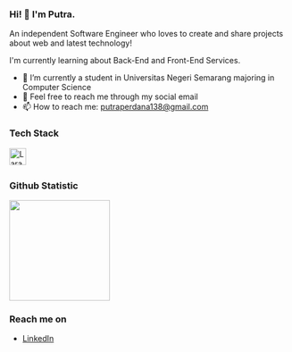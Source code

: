 ### Hi! 👋 I'm Putra.

An independent Software Engineer who loves to create and share projects about web and latest technology!

I'm currently learning about Back-End and Front-End Services.

- 🔭 I’m currently a student in Universitas Negeri Semarang majoring in Computer Science
- 💬 Feel free to reach me through my social email
- 📫 How to reach me: putraperdana138@gmail.com
<!-- - ⚡ Fun fact: Will be Father of a daughter -->

### Tech Stack
  <a href="#"><img align="left" alt="Laravel" title="Laravel" width="30px" src="https://upload.wikimedia.org/wikipedia/commons/thumb/9/9a/Laravel.svg/1969px-Laravel.svg.png" /></a>
<!--   <a href="https://nodejs.org/"><img align="left" alt="NodeJS" title="NodeJS" width="21px" src="https://seeklogo.com/images/N/nodejs-logo-FBE122E377-seeklogo.com.png" /></a>
  <a href="https://reactjs.org/"><img align="left" alt="React" title="React" width="21px" src="https://cdn.worldvectorlogo.com/logos/react-2.svg" /></a>
  <a href="https://hapi.dev/"><img align="left" alt="Hapi" title="Hapi (NodeJS HTTP Framework)" width="21px" src="https://avatars.githubusercontent.com/u/3774533?s=200&v=4" /></a>
  <a href="https://nextjs.org/"><img align="left" alt="Next" title="Next (React SSR Framework)" width="21px" src="https://iconape.com/wp-content/files/gm/82643/svg/next-js.svg" /></a> -->
  <br>
  <br>
  
### Github Statistic
<p align="left">
<a href="https://github.com/putraperdana138">
  <img height="180em" src="https://github-readme-stats-eight-theta.vercel.app/api?username=putraperdana138&show_icons=true&theme=algolia&include_all_commits=true&count_private=true"/>
<!--   <img height="180em" src="https://github-readme-stats-eight-theta.vercel.app/api/top-langs/?username=putraperdana138&layout=compact&langs_count=8&theme=algolia"/> -->
</a>
</p>

### Reach me on
- <a href="www.linkedin.com/in/ptraprdn/">LinkedIn</a>
